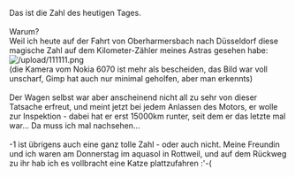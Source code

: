 <html><body><p>Das ist die Zahl des heutigen Tages.<br>
<br>
Warum?<br>
Weil ich heute auf der Fahrt von Oberharmersbach nach Düsseldorf diese magische Zahl auf dem Kilometer-Zähler meines Astras gesehen habe:<br>
<img src="/upload/111111.png" alt="/upload/111111.png"><br>
(die Kamera vom Nokia 6070 ist mehr als bescheiden, das Bild war voll unscharf, Gimp hat auch nur minimal geholfen, aber man erkennts)<br>
<br>
Der Wagen selbst war aber anscheinend nicht all zu sehr von dieser Tatsache erfreut, und meint jetzt bei jedem Anlassen des Motors, er wolle zur Inspektion - dabei hat er erst 15000km runter, seit dem er das letzte mal war... Da muss ich mal nachsehen...<br>
<br>
-1 ist übrigens auch eine ganz tolle Zahl - oder auch nicht. Meine Freundin und ich waren am Donnerstag im aquasol in Rottweil, und auf dem Rückweg zu ihr hab ich es vollbracht eine Katze plattzufahren :'-(</p></body></html>
